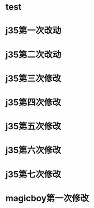 # test
# j35第一次改动
# j35第二次改动
# j35第三次修改
# j35第四次修改
# j35第五次修改
# j35第六次修改
# j35第七次修改
# magicboy第一次修改
